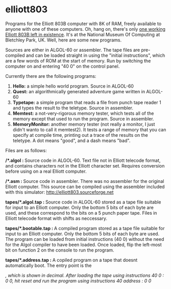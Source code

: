 # elliott803
Programs for the Elliott 803B computer with 8K of RAM, freely available to anyone with one of these computers. Oh, hang on, there's only <a href="http://www.tnmoc.org/explore/mainframes">one working Elliott 803B left in existence</a>. It's at the National Museum Of Computing at Bletchley Park, UK. Well, here are some new programs.

Sources are either in ALGOL-60 or assembler. The tape files are pre-compiled and can be loaded straight in using the "initial instructions", which are a few words of ROM at the start of memory. Run by switching the computer on and entering "40 0" on the control panel.

Currently there are the following programs:

1. <b>Hello:</b> a simple hello world program. Source in ALGOL-60
2. <b>Quest:</b> an algorithmically generated adventure game written in ALGOL-60
3. <b>Typetape:</b> a simple program that reads a file from punch tape reader 1 and types the result to the teletype. Source in assembler.
4. <b>Memtest:</b> a not-very-rigorous memory tester, which tests all of the memory except that used to run the program. Source in assembler.
5. <b>MemoryMonitor:</b> another memory tester (not really a monitor, I just didn't wanto to call it memtest2). It tests a range of memory that you can specify at compile time, printing out a trace of the results on the teletype. A dot means "good", and a dash means "bad".

Files are as follows:

<b>/*.algol : </b>Source code in ALGOL-60. Text file not in Elliott telecode format, and contains characters not in the Elliott character set. Requires conversion before using on a real Elliott computer.

<b>/*.asm : </b>Source code in assembler. There was no assembler for the original Elliott computer. This source can be compiled using the assembler included with this simulator: http://elliott803.sourceforge.net

<b>tapes/*.algol.tap : </b>Source code in ALGOL-60 stored as a tape file suitable for input to an Elliott computer. Only the bottom 5 bits of each byte are used, and these correspond to the bits on a 5 punch paper tape. Files in Elliott telecode format with shifts as neccessary.

<b>tapes/*.bootable.tap : </b>A compiled program stored as a tape file suitable for input to an Elliott computer. Only the bottom 5 bits of each byte are used. The program can be loaded from initial instructions (40 0) without the need for the Algol compiler to have been loaded. Once loaded, flip the left-most bit on function 2 on the console to run the program.

<b>tapes/*.address.tap : </b>A copiled program on a tape that doesnt automatically boot. The entry point is the <address>, which is shown in decimal. After loading the tape using instructions 40 0 : 0 0, hit reset and run the program using instructions 40 address : 0 0
